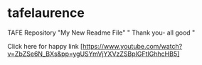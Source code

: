 # tafelaurence
TAFE Repository
"My New Readme File"
" Thank you- all good "

Click here for happy link [https://www.youtube.com/watch?v=ZbZSe6N_BXs&pp=ygUSYmVjYXVzZSBpIGFtIGhhcHB5] 
